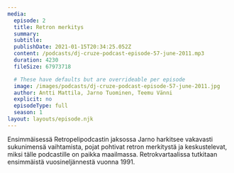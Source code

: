 ```yaml
---
media:
  episode: 2
  title: Retron merkitys
  summary:
  subtitle:
  publishDate: 2021-01-15T20:34:25.052Z
  content: /podcasts/dj-cruze-podcast-episode-57-june-2011.mp3
  duration: 4230
  fileSize: 67973718

  # These have defaults but are overrideable per episode
  image: /images/podcasts/dj-cruze-podcast-episode-57-june-2011.jpg
  author: Antti Mattila, Jarno Tuominen, Teemu Vänni
  explicit: no
  episodeType: full
  season: 1
layout: layouts/episode.njk
---
```


Ensimmäisessä Retropelipodcastin jaksossa Jarno harkitsee vakavasti sukunimensä vaihtamista, pojat pohtivat retron merkitystä ja keskustelevat, miksi tälle podcastille on paikka maailmassa. Retrokvartaalissa tutkitaan ensimmäistä vuosineljännestä vuonna 1991.
